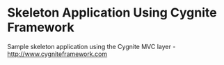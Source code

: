Skeleton Application Using Cygnite Framework
============================================

Sample skeleton application using the Cygnite MVC layer - http://www.cygniteframework.com
